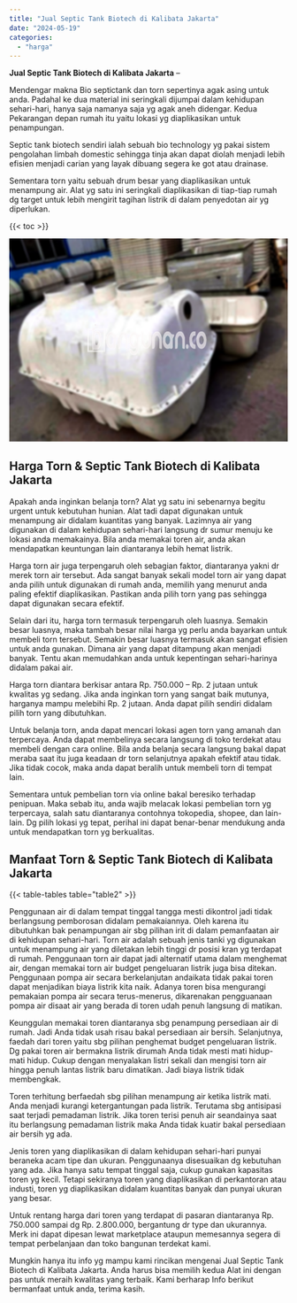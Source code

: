 ```yaml
---
title: "Jual Septic Tank Biotech di Kalibata Jakarta"
date: "2024-05-19"
categories: 
  - "harga"
---
```


**Jual Septic Tank Biotech di Kalibata Jakarta** –

Mendengar makna Bio septictank dan torn sepertinya agak asing untuk anda. Padahal ke dua material ini seringkali dijumpai dalam kehidupan sehari-hari, hanya saja namanya saja yg agak aneh didengar. Kedua Pekarangan depan rumah itu yaitu lokasi yg diaplikasikan untuk penampungan.

Septic tank biotech sendiri ialah sebuah bio technology yg pakai sistem pengolahan limbah domestic sehingga tinja akan dapat diolah menjadi lebih efisien menjadi carian yang layak dibuang segera ke got atau drainase.

Sementara torn yaitu sebuah drum besar yang diaplikasikan untuk menampung air. Alat yg satu ini seringkali diaplikasikan di tiap-tiap rumah dg target untuk lebih mengirit tagihan listrik di dalam penyedotan air yg diperlukan.

{{< toc >}}

![Jual Septic Tank Biotech di Kalibata Jakarta](/images/jual-bio-septictank-34.png)

## Harga Torn & Septic Tank Biotech di Kalibata Jakarta

Apakah anda inginkan belanja torn? Alat yg satu ini sebenarnya begitu urgent untuk kebutuhan hunian. Alat tadi dapat digunakan untuk menampung air didalam kuantitas yang banyak. Lazimnya air yang digunakan di dalam kehidupan sehari-hari langsung dr sumur menuju ke lokasi anda memakainya. Bila anda memakai toren air, anda akan mendapatkan keuntungan lain diantaranya lebih hemat listrik.

Harga torn air juga terpengaruh oleh sebagian faktor, diantaranya yakni dr merek torn air tersebut. Ada sangat banyak sekali model torn air yang dapat anda pilih untuk digunakan di rumah anda, memilih yang menurut anda paling efektif diaplikasikan. Pastikan anda pilih torn yang pas sehingga dapat digunakan secara efektif.

Selain dari itu, harga torn termasuk terpengaruh oleh luasnya. Semakin besar luasnya, maka tambah besar nilai harga yg perlu anda bayarkan untuk membeli torn tersebut. Semakin besar luasnya termasuk akan sangat efisien untuk anda gunakan. Dimana air yang dapat ditampung akan menjadi banyak. Tentu akan memudahkan anda untuk kepentingan sehari-harinya didalam pakai air.

Harga torn diantara berkisar antara Rp. 750.000 – Rp. 2 jutaan untuk kwalitas yg sedang. Jika anda inginkan torn yang sangat baik mutunya, harganya mampu melebihi Rp. 2 jutaan. Anda dapat pilih sendiri didalam pilih torn yang dibutuhkan.

Untuk belanja torn, anda dapat mencari lokasi agen torn yang amanah dan terpercaya. Anda dapat membelinya secara langsung di toko terdekat atau membeli dengan cara online. Bila anda belanja secara langsung bakal dapat meraba saat itu juga keadaan dr torn selanjutnya apakah efektif atau tidak. Jika tidak cocok, maka anda dapat beralih untuk membeli torn di tempat lain.

Sementara untuk pembelian torn via online bakal beresiko terhadap penipuan. Maka sebab itu, anda wajib melacak lokasi pembelian torn yg terpercaya, salah satu diantaranya contohnya tokopedia, shopee, dan lain-lain. Dg pilih lokasi yg tepat, perihal ini dapat benar-benar mendukung anda untuk mendapatkan torn yg berkualitas.

## Manfaat Torn & Septic Tank Biotech di Kalibata Jakarta

{{< table-tables table="table2" >}}

Penggunaan air di dalam tempat tinggal tangga mesti dikontrol jadi tidak berlangsung pemborosan didalam pemakaiannya. Oleh karena itu dibutuhkan bak penampungan air sbg pilihan irit di dalam pemanfaatan air di kehidupan sehari-hari. Torn air adalah sebuah jenis tanki yg digunakan untuk menampung air yang diletakan lebih tinggi dr posisi kran yg terdapat di rumah. Penggunaan torn air dapat jadi alternatif utama dalam menghemat air, dengan memakai torn air budget pengeluaran listrik juga bisa ditekan. Penggunaan pompa air secara berkelanjutan andaikata tidak pakai toren dapat menjadikan biaya listrik kita naik. Adanya toren bisa mengurangi pemakaian pompa air secara terus-menerus, dikarenakan pengguanaan pompa air disaat air yang berada di toren udah penuh langsung di matikan.

Keunggulan memakai toren diantaranya sbg penampung persediaan air di rumah. Jadi Anda tidak usah risau bakal persediaan air bersih. Selanjutnya, faedah dari toren yaitu sbg pilihan penghemat budget pengeluaran listrik. Dg pakai toren air bermakna listrik dirumah Anda tidak mesti mati hidup-mati hidup. Cukup dengan menyalakan listri sekali dan mengisi torn air hingga penuh lantas listrik baru dimatikan. Jadi biaya listrik tidak membengkak.

Toren terhitung berfaedah sbg pilihan menampung air ketika listrik mati. Anda menjadi kurangi ketergantungan pada listrik. Terutama sbg antisipasi saat terjadi pemadaman listrik. Jika toren terisi penuh air seandainya saat itu berlangsung pemadaman listrik maka Anda tidak kuatir bakal persediaan air bersih yg ada.

Jenis toren yang diaplikasikan di dalam kehidupan sehari-hari punyai beraneka acam tipe dan ukuran. Penggunaanya disesuaikan dg kebutuhan yang ada. Jika hanya satu tempat tinggal saja, cukup gunakan kapasitas toren yg kecil. Tetapi sekiranya toren yang diaplikasikan di perkantoran atau industi, toren yg diaplikasikan didalam kuantitas banyak dan punyai ukuran yang besar.

Untuk rentang harga dari toren yang terdapat di pasaran diantaranya Rp. 750.000 sampai dg Rp. 2.800.000, bergantung dr type dan ukurannya. Merk ini dapat dipesan lewat marketplace ataupun memesannya segera di tempat perbelanjaan dan toko bangunan terdekat kami.

Mungkin hanya itu info yg mampu kami rincikan mengenai Jual Septic Tank Biotech di Kalibata Jakarta. Anda harus bisa memilih kedua Alat ini dengan pas untuk meraih kwalitas yang terbaik. Kami berharap Info berikut bermanfaat untuk anda, terima kasih.
